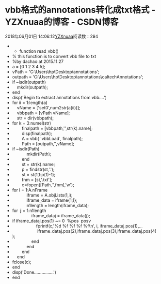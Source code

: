 # vbb格式的annotations转化成txt格式 - YZXnuaa的博客 - CSDN博客
2018年06月01日 14:06:12[YZXnuaa](https://me.csdn.net/YZXnuaa)阅读数：294
- - function read_vbb()  
- % this function is to convert vbb file to txt  
- %by dachao at 2015.11.27  
- a = [0 1 2 3 4 5];  
- vPath = 'C:\Users\hp\Desktop\annotations\';  
- outpath = 'C:\Users\hp\Desktop\annotations\caltechAnnotations';   
- if ~isdir(outpath)  
-     mkdir(outpath);  
- end  
- disp('Begin to extract annotations from vbb....')  
- for ii = 1:length(a)  
-     vName = ['set0',num2str(a(ii))];    
-     vbbpath = [vPath vName];  
-     str = dir(vbbpath);  
- for k = 3:numel(str)  
-         finalpath = [vbbpath,'\',str(k).name];   
-         disp(finalpath);  
-         A = vbb( 'vbbLoad', finalpath);    
-         Path = [outpath,'\',vName];  
- if ~isdir(Path)  
-             mkdir(Path);  
-         end  
-         st = str(k).name;  
-         p = findstr(st,'.');  
-         st = st(1,1:p(1)-1);  
-         fnm = [st,'.txt'];       
-         c=fopen([Path,'\',fnm],'w');    
- for i = 1:A.nFrame    
-             iframe = A.objLists(1,i);    
-             iframe_data = iframe{1,1};    
-             n1length = length(iframe_data);    
- for  j = 1:n1length    
-                 iframe_dataj = iframe_data(j);    
- if iframe_dataj.pos(1) ~= 0  %pos  posv    
-                     fprintf(c,'%d %f %f %f %f\n', i, iframe_dataj.pos(1),...  
-                      iframe_dataj.pos(2),iframe_dataj.pos(3),iframe_dataj.pos(4));    
-                 end    
-             end    
-         end    
-     end  
- fclose(c);   
- end  
- disp('Done................')  
- end
